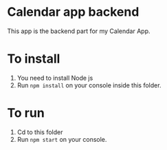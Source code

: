 # Calendar app backend

This app is the backend part for my Calendar App.

# To install

1. You need to install Node js
2. Run `npm install` on your console inside this folder.

# To run

1. Cd to this folder
2. Run `npm start` on your console.
